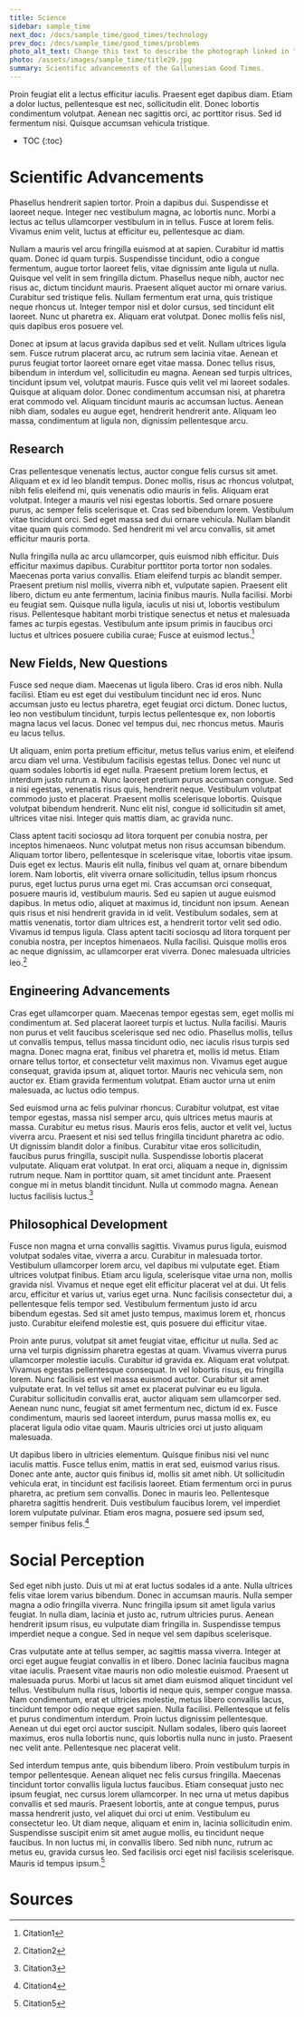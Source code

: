 ```yaml
---
title: Science
sidebar: sample_time
next_doc: /docs/sample_time/good_times/technology
prev_doc: /docs/sample_time/good_times/problems
photo_alt_text: Change this text to describe the photograph linked in "photo".
photo: /assets/images/sample_time/title29.jpg
summary: Scientific advancements of the Gallunesian Good Times.
---
```


Proin feugiat elit a lectus efficitur iaculis. Praesent eget dapibus diam. Etiam a dolor luctus, pellentesque est nec, sollicitudin elit. Donec lobortis condimentum volutpat. Aenean nec sagittis orci, ac porttitor risus. Sed id fermentum nisi. Quisque accumsan vehicula tristique. 

* TOC
{:toc}

# Scientific Advancements

Phasellus hendrerit sapien tortor. Proin a dapibus dui. Suspendisse et laoreet neque. Integer nec vestibulum magna, ac lobortis nunc. Morbi a lectus ac tellus ullamcorper vestibulum in in tellus. Fusce at lorem felis. Vivamus enim velit, luctus at efficitur eu, pellentesque ac diam.

Nullam a mauris vel arcu fringilla euismod at at sapien. Curabitur id mattis quam. Donec id quam turpis. Suspendisse tincidunt, odio a congue fermentum, augue tortor laoreet felis, vitae dignissim ante ligula ut nulla. Quisque vel velit in sem fringilla dictum. Phasellus neque nibh, auctor nec risus ac, dictum tincidunt mauris. Praesent aliquet auctor mi ornare varius. Curabitur sed tristique felis. Nullam fermentum erat urna, quis tristique neque rhoncus ut. Integer tempor nisl et dolor cursus, sed tincidunt elit laoreet. Nunc ut pharetra ex. Aliquam erat volutpat. Donec mollis felis nisl, quis dapibus eros posuere vel.

Donec at ipsum at lacus gravida dapibus sed et velit. Nullam ultrices ligula sem. Fusce rutrum placerat arcu, ac rutrum sem lacinia vitae. Aenean et purus feugiat tortor laoreet ornare eget vitae massa. Donec tellus risus, bibendum in interdum vel, sollicitudin eu magna. Aenean sed turpis ultrices, tincidunt ipsum vel, volutpat mauris. Fusce quis velit vel mi laoreet sodales. Quisque at aliquam dolor. Donec condimentum accumsan nisi, at pharetra erat commodo vel. Aliquam tincidunt mauris ac accumsan luctus. Aenean nibh diam, sodales eu augue eget, hendrerit hendrerit ante. Aliquam leo massa, condimentum at ligula non, dignissim pellentesque arcu. 

## Research

Cras pellentesque venenatis lectus, auctor congue felis cursus sit amet. Aliquam et ex id leo blandit tempus. Donec mollis, risus ac rhoncus volutpat, nibh felis eleifend mi, quis venenatis odio mauris in felis. Aliquam erat volutpat. Integer a mauris vel nisi egestas lobortis. Sed ornare posuere purus, ac semper felis scelerisque et. Cras sed bibendum lorem. Vestibulum vitae tincidunt orci. Sed eget massa sed dui ornare vehicula. Nullam blandit vitae quam quis commodo. Sed hendrerit mi vel arcu convallis, sit amet efficitur mauris porta.

Nulla fringilla nulla ac arcu ullamcorper, quis euismod nibh efficitur. Duis efficitur maximus dapibus. Curabitur porttitor porta tortor non sodales. Maecenas porta varius convallis. Etiam eleifend turpis ac blandit semper. Praesent pretium nisl mollis, viverra nibh et, vulputate sapien. Praesent elit libero, dictum eu ante fermentum, lacinia finibus mauris. Nulla facilisi. Morbi eu feugiat sem. Quisque nulla ligula, iaculis ut nisi ut, lobortis vestibulum risus. Pellentesque habitant morbi tristique senectus et netus et malesuada fames ac turpis egestas. Vestibulum ante ipsum primis in faucibus orci luctus et ultrices posuere cubilia curae; Fusce at euismod lectus.[^1]

## New Fields, New Questions

Fusce sed neque diam. Maecenas ut ligula libero. Cras id eros nibh. Nulla facilisi. Etiam eu est eget dui vestibulum tincidunt nec id eros. Nunc accumsan justo eu lectus pharetra, eget feugiat orci dictum. Donec luctus, leo non vestibulum tincidunt, turpis lectus pellentesque ex, non lobortis magna lacus vel lacus. Donec vel tempus dui, nec rhoncus metus. Mauris eu lacus tellus.

Ut aliquam, enim porta pretium efficitur, metus tellus varius enim, et eleifend arcu diam vel urna. Vestibulum facilisis egestas tellus. Donec vel nunc ut quam sodales lobortis id eget nulla. Praesent pretium lorem lectus, et interdum justo rutrum a. Nunc laoreet pretium purus accumsan congue. Sed a nisi egestas, venenatis risus quis, hendrerit neque. Vestibulum volutpat commodo justo et placerat. Praesent mollis scelerisque lobortis. Quisque volutpat bibendum hendrerit. Nunc elit nisl, congue id sollicitudin sit amet, ultrices vitae nisi. Integer quis mattis diam, ac gravida nunc.

Class aptent taciti sociosqu ad litora torquent per conubia nostra, per inceptos himenaeos. Nunc volutpat metus non risus accumsan bibendum. Aliquam tortor libero, pellentesque in scelerisque vitae, lobortis vitae ipsum. Duis eget ex lectus. Mauris elit nulla, finibus vel quam at, ornare bibendum lorem. Nam lobortis, elit viverra ornare sollicitudin, tellus ipsum rhoncus purus, eget luctus purus urna eget mi. Cras accumsan orci consequat, posuere mauris id, vestibulum mauris. Sed eu sapien ut augue euismod dapibus. In metus odio, aliquet at maximus id, tincidunt non ipsum. Aenean quis risus et nisi hendrerit gravida in id velit. Vestibulum sodales, sem at mattis venenatis, tortor diam ultrices est, a hendrerit tortor velit sed odio. Vivamus id tempus ligula. Class aptent taciti sociosqu ad litora torquent per conubia nostra, per inceptos himenaeos. Nulla facilisi. Quisque mollis eros ac neque dignissim, ac ullamcorper erat viverra. Donec malesuada ultricies leo.[^2]

## Engineering Advancements

Cras eget ullamcorper quam. Maecenas tempor egestas sem, eget mollis mi condimentum at. Sed placerat laoreet turpis et luctus. Nulla facilisi. Mauris non purus et velit faucibus scelerisque sed nec odio. Phasellus mollis, tellus ut convallis tempus, tellus massa tincidunt odio, nec iaculis risus turpis sed magna. Donec magna erat, finibus vel pharetra et, mollis id metus. Etiam ornare tellus tortor, et consectetur velit maximus non. Vivamus eget augue consequat, gravida ipsum at, aliquet tortor. Mauris nec vehicula sem, non auctor ex. Etiam gravida fermentum volutpat. Etiam auctor urna ut enim malesuada, ac luctus odio tempus.

Sed euismod urna ac felis pulvinar rhoncus. Curabitur volutpat, est vitae tempor egestas, massa nisl semper arcu, quis ultrices metus mauris at massa. Curabitur eu metus risus. Mauris eros felis, auctor et velit vel, luctus viverra arcu. Praesent et nisi sed tellus fringilla tincidunt pharetra ac odio. Ut dignissim blandit dolor a finibus. Curabitur vitae eros sollicitudin, faucibus purus fringilla, suscipit nulla. Suspendisse lobortis placerat vulputate. Aliquam erat volutpat. In erat orci, aliquam a neque in, dignissim rutrum neque. Nam in porttitor quam, sit amet tincidunt ante. Praesent congue mi in metus blandit tincidunt. Nulla ut commodo magna. Aenean luctus facilisis luctus.[^3]

## Philosophical Development

Fusce non magna et urna convallis sagittis. Vivamus purus ligula, euismod volutpat sodales vitae, viverra a arcu. Curabitur in malesuada tortor. Vestibulum ullamcorper lorem arcu, vel dapibus mi vulputate eget. Etiam ultrices volutpat finibus. Etiam arcu ligula, scelerisque vitae urna non, mollis gravida nisl. Vivamus et neque eget elit efficitur placerat vel at dui. Ut felis arcu, efficitur et varius ut, varius eget urna. Nunc facilisis consectetur dui, a pellentesque felis tempor sed. Vestibulum fermentum justo id arcu bibendum egestas. Sed sit amet justo tempus, maximus lorem et, rhoncus justo. Curabitur eleifend molestie est, quis posuere dui efficitur vitae.

Proin ante purus, volutpat sit amet feugiat vitae, efficitur ut nulla. Sed ac urna vel turpis dignissim pharetra egestas at quam. Vivamus viverra purus ullamcorper molestie iaculis. Curabitur id gravida ex. Aliquam erat volutpat. Vivamus egestas pellentesque consequat. In vel lobortis risus, eu fringilla lorem. Nunc facilisis est vel massa euismod auctor. Curabitur sit amet vulputate erat. In vel tellus sit amet ex placerat pulvinar eu eu ligula. Curabitur sollicitudin convallis erat, auctor aliquam sem ullamcorper sed. Aenean nunc nunc, feugiat sit amet fermentum nec, dictum id ex. Fusce condimentum, mauris sed laoreet interdum, purus massa mollis ex, eu placerat ligula odio vitae quam. Mauris ultricies orci ut justo aliquam malesuada.

Ut dapibus libero in ultricies elementum. Quisque finibus nisi vel nunc iaculis mattis. Fusce tellus enim, mattis in erat sed, euismod varius risus. Donec ante ante, auctor quis finibus id, mollis sit amet nibh. Ut sollicitudin vehicula erat, in tincidunt est facilisis laoreet. Etiam fermentum orci in purus pharetra, ac pretium sem convallis. Donec in mauris leo. Pellentesque pharetra sagittis hendrerit. Duis vestibulum faucibus lorem, vel imperdiet lorem vulputate pulvinar. Etiam eros magna, posuere sed ipsum sed, semper finibus felis.[^4]

# Social Perception

Sed eget nibh justo. Duis ut mi at erat luctus sodales id a ante. Nulla ultrices felis vitae lorem varius bibendum. Donec in accumsan mauris. Nulla semper magna a odio fringilla viverra. Nunc fringilla ipsum sit amet ligula varius feugiat. In nulla diam, lacinia et justo ac, rutrum ultricies purus. Aenean hendrerit ipsum risus, eu vulputate diam fringilla in. Suspendisse tempus imperdiet neque a congue. Sed in neque vel sem dapibus scelerisque.

Cras vulputate ante at tellus semper, ac sagittis massa viverra. Integer at orci eget augue feugiat convallis in et libero. Donec lacinia faucibus magna vitae iaculis. Praesent vitae mauris non odio molestie euismod. Praesent ut malesuada purus. Morbi ut lacus sit amet diam euismod aliquet tincidunt vel tellus. Vestibulum nulla risus, lobortis id neque quis, semper congue massa. Nam condimentum, erat et ultricies molestie, metus libero convallis lacus, tincidunt tempor odio neque eget sapien. Nulla facilisi. Pellentesque ut felis et purus condimentum interdum. Proin luctus dignissim pellentesque. Aenean ut dui eget orci auctor suscipit. Nullam sodales, libero quis laoreet maximus, eros nulla lobortis nunc, quis lobortis nulla nunc in justo. Praesent nec velit ante. Pellentesque nec placerat velit.

Sed interdum tempus ante, quis bibendum libero. Proin vestibulum turpis in tempor pellentesque. Aenean aliquet nec felis cursus fringilla. Maecenas tincidunt tortor convallis ligula luctus faucibus. Etiam consequat justo nec ipsum feugiat, nec cursus lorem ullamcorper. In nec urna ut metus dapibus convallis et sed mauris. Praesent lobortis, ante at congue tempus, purus massa hendrerit justo, vel aliquet dui orci ut enim. Vestibulum eu consectetur leo. Ut diam neque, aliquam et enim in, lacinia sollicitudin enim. Suspendisse suscipit enim sit amet augue mollis, eu tincidunt neque faucibus. In non luctus mi, in convallis libero. Sed nibh nunc, rutrum ac metus eu, gravida cursus leo. Sed facilisis orci eget nisl facilisis scelerisque. Mauris id tempus ipsum.[^5]

# Sources

[^1]: Citation1
[^2]: Citation2
[^3]: Citation3
[^4]: Citation4
[^5]: Citation5

